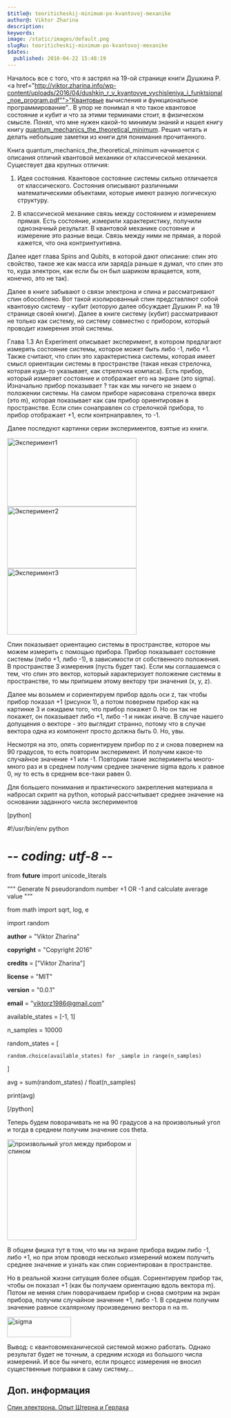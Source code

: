```yaml
---
$title@: teoriticheskij-minimum-po-kvantovoj-mexanike
author@: Viktor Zharina
description: 
keywords: 
image: /static/images/default.png
slugRu: teoriticheskij-minimum-po-kvantovoj-mexanike
$dates:
  published: 2016-04-22 15:48:19
---
```

Началось все с того, что я застрял на 19-ой странице книги Душкина Р.<a href="http://viktor.zharina.info/wp-content/uploads/2016/04/dushkin_r_v_kvantovye_vychisleniya_i_funktsional_noe_program.pdf"">"Квантовые вычисления и функциональное программирование".</a>. В упор не понимал я что такое квантовое состояние и кубит и что за этими терминами стоит, в физическом смысле. Понял, что мне нужен какой-то минимум знаний и нашел книгу книгу <a href="http://viktor.zharina.info/wp-content/uploads/2016/04/quantummechanicsthetheoreticalminimum-140408094140-phpapp01.pdf">quantum_mechanics_the_theoretical_minimum</a>. Решил читать и делать небольшие заметки из книги для понимания прочитанного. 



Книга quantum_mechanics_the_theoretical_minimum начинается с описания отличий квантовой механики от классической механики. Существует два крупных отличия: 

1) Идея состояния. Квантовое состояние системы сильно отличается от классического. Состояния описывают различными математическими объектами, которые имеют разную логическую структуру.

2) В классической механике связь между состоянием и измерением прямая. Есть состояние, измерили характеристику, получили однозначный результат. В квантовой механике состояние и измерение это разные вещи. Связь между ними не прямая, а порой кажется, что она контринтуитивна.

<!--more-->



Далее идет глава Spins and Qubits, в которой дают описание: спин это свойство, такое же как масса или заряд(а раньше я думал, что спин это то, куда электрон, как если бы он был шариком вращается, хотя, конечно, это не так). 

Далее в книге забывают о связи электрона и спина и рассматривают спин обособлено. Вот такой изолированный спин представляют собой квантовую систему - кубит (которую далее обсуждает Душкин Р. на 19 странице своей книги). Далее в книге систему (кубит) рассматривают не только как систему, но систему совместно с прибором, который проводит измерения этой системы.



Глава 1.3 An Experiment описывает эксперимент, в котором предлагают измерять состояние системы, которое может быть либо -1, либо +1. Также считают, что спин это характеристика системы, которая имеет смысл ориентации системы в пространстве (такая некая стрелочка, которая куда-то указывает, как стрелочка компаса). Есть прибор, который измеряет состояние и отображает его на экране (это sigma). Изначально прибор показывает ? так как мы ничего не знаем о положении системы. На самом приборе нарисована стрелочка вверх (это m), которая показывает как сам прибор ориентирован в пространстве. Если спин сонаправлен со стрелочкой прибора, то прибор отображает +1, если контрнаправлен, то -1.



Далее последуют картинки серии экспериментов, взятые из книги.

<img src="http://viktor.zharina.info/wp-content/uploads/2016/04/fig1-spin_i_strelochka_sonapravleni-300x159.png" alt="Эксперимент1" width="300" height="159" class="size-medium wp-image-2108" />



<img src="http://viktor.zharina.info/wp-content/uploads/2016/04/fig2-spin_i_strelochka_contrnapravleni-300x143.png" alt="Эксперимент2" width="300" height="143" class="size-medium wp-image-2109" />



<img src="http://viktor.zharina.info/wp-content/uploads/2016/04/fig3-spin_i_strelochka_90_degree-300x154.png" alt="Эксперимент3" width="300" height="154" class="size-medium wp-image-2110" />



Спин показывает ориентацию системы в пространстве, которое мы можем измерить с помощью прибора. Прибор показывает состояние системы (либо +1, либо -1), в зависимости от собственного положения. В пространстве 3 измерения (пусть будет так). Если мы соглашаемся с тем, что спин это вектор, который характеризует положение системы в пространстве, то мы припишем этому вектору три значения (x, y, z).



Далее мы возьмем и сориентируем прибор вдоль оси z, так чтобы прибор показал +1 (рисунок 1), а потом повернем прибор как на картинке 3 и ожидаем того, что прибор покажет 0. Но он так не покажет, он показывает либо +1, либо -1 и никак иначе. В случае нашего допущения о векторе - это выглядит странно, потому что в случае вектора одна из компонент просто должна быть 0. Но, увы.

Несмотря на это, опять сориентируем прибор по z и снова повернем на 90 градусов, то есть повторим эксперимент. И получим какое-то случайное значение +1 или -1. Повторим такие эксперименты много-много раз и в среднем получим среднее значение sigma вдоль x равное 0, ну то есть в среднем все-таки равен 0.

Для большего понимания и практического закрепления материала я набросал скрипт на python, который рассчитывает среднее значение на основании заданного числа экспериментов

[python]

#!/usr/bin/env python

# -*- coding: utf-8 -*-

from __future__ import unicode_literals

&quot;&quot;&quot; Generate N pseudorandom number +1 OR -1 and calculate average value &quot;&quot;&quot;



from math import sqrt, log, e

import random



__author__ = &quot;Viktor Zharina&quot;

__copyright__ = &quot;Copyright 2016&quot;

__credits__ = [&quot;Viktor Zharina&quot;]

__license__ = &quot;MIT&quot;

__version__ = &quot;0.0.1&quot;

__email__ = &quot;viktorz1986@gmail.com&quot;



available_states = [-1, 1]

n_samples = 10000

random_states = [

    random.choice(available_states) for _sample in range(n_samples)

]

avg = sum(random_states) / float(n_samples)

print(avg)

[/python]



Теперь будем поворачивать не на 90 градусов а на произвольный угол и тогда в среднем получим значение cos theta.

<img src="http://viktor.zharina.info/wp-content/uploads/2016/04/Screenshot-from-2016-04-21-152358-300x234.png" alt="произвольный угол между прибором и спином" width="300" height="234" class="aligncenter size-medium wp-image-2124" />

В общем фишка тут в том, что мы на экране прибора видим либо -1, либо +1, но при этом проводя несколько измерений можем получить среднее значение и узнать как спин сориентирован в пространстве.



Но в реальной жизни ситуация более общая. Сориентируем прибор так, чтобы он показал +1 (как бы получаем ориентацию вдоль вектора m). Потом не меняя спин поворачиваем прибор и снова смотрим на экран прибора, получим случайное значение +1, либо -1. В среднем получим значение равное скалярному произведению вектора n на m.

<img src="http://viktor.zharina.info/wp-content/uploads/2016/04/Screenshot-from-2016-04-22-163016.png" alt="sigma" width="148" height="47" class="aligncenter size-full wp-image-2137" />



Вывод: с квантовомеханической системой можно работать. Однако результат будет не точным, а средним исходя из большого числа измерений. И все бы ничего, если процесс измерения не вносил существенные поправки в саму систему...



<h2>Доп. информация</h2>

<a href="http://goo.gl/AdRQSF" target="_blank">Спин электрона. Опыт Штерна и Герлаха</a>